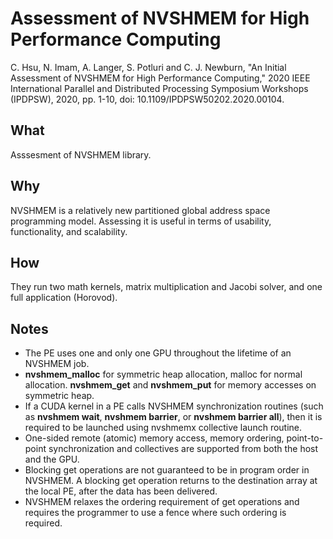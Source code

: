 # Assessment of NVSHMEM for High Performance Computing

C. Hsu, N. Imam, A. Langer, S. Potluri and C. J. Newburn, "An Initial Assessment of NVSHMEM for High Performance Computing," 2020 IEEE International Parallel and Distributed Processing Symposium Workshops (IPDPSW), 2020, pp. 1-10, doi: 10.1109/IPDPSW50202.2020.00104.

## What
Asssesment of NVSHMEM library.

## Why
NVSHMEM is a relatively new partitioned global address space programming model. Assessing it is useful in terms of usability, functionality, and scalability.

## How
They run two math kernels, matrix multiplication and Jacobi solver, and one full application (Horovod).

## Notes

* The PE uses one and only one GPU throughout the lifetime of an NVSHMEM job.
* **nvshmem_malloc** for symmetric heap allocation, malloc for normal allocation. **nvshmem_get** and **nvshmem_put** for memory accesses on symmetric heap.
* If a CUDA kernel in a PE calls NVSHMEM synchronization routines (such as **nvshmem wait**, **nvshmem barrier**, or **nvshmem barrier all**), then it is required to
be launched using nvshmemx collective launch routine.
* One-sided remote (atomic) memory access, memory ordering, point-to-point synchronization and collectives are supported from both the host and the GPU.
* Blocking get operations are not guaranteed to be in program order in NVSHMEM. A blocking get operation returns to the destination array at the local PE, after the data has been delivered. 
* NVSHMEM relaxes the ordering requirement of get operations and requires the programmer to use a fence where such ordering is required.
